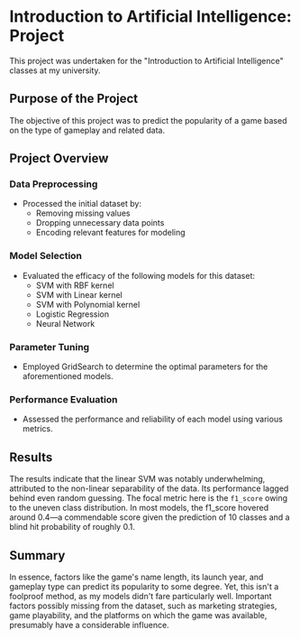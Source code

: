 # Introduction to Artificial Intelligence: Project
This project was undertaken for the "Introduction to Artificial Intelligence" classes at my university.


## Purpose of the Project 
The objective of this project was to predict the popularity of a game based on the type of gameplay and related data.

## Project Overview

### Data Preprocessing
- Processed the initial dataset by:
  - Removing missing values
  - Dropping unnecessary data points
  - Encoding relevant features for modeling

### Model Selection
- Evaluated the efficacy of the following models for this dataset:
  - SVM with RBF kernel
  - SVM with Linear kernel
  - SVM with Polynomial kernel
  - Logistic Regression
  - Neural Network

### Parameter Tuning
- Employed GridSearch to determine the optimal parameters for the aforementioned models.

### Performance Evaluation
- Assessed the performance and reliability of each model using various metrics.

## Results
The results indicate that the linear SVM was notably underwhelming, attributed to the non-linear separability of the data. Its performance lagged behind even random guessing. The focal metric here is the `f1_score` owing to the uneven class distribution. In most models, the f1_score hovered around 0.4—a commendable score given the prediction of 10 classes and a blind hit probability of roughly 0.1.

## Summary
In essence, factors like the game's name length, its launch year, and gameplay type can predict its popularity to some degree. Yet, this isn't a foolproof method, as my models didn't fare particularly well. Important factors possibly missing from the dataset, such as marketing strategies, game playability, and the platforms on which the game was available, presumably have a considerable influence.
